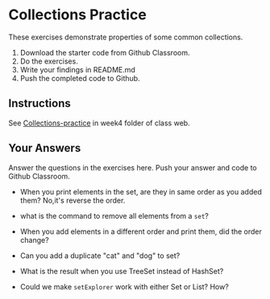 # Collections Practice

These exercises demonstrate properties of some common collections.

1. Download the starter code from Github Classroom.
2. Do the exercises.
3. Write your findings in README.md
4. Push the completed code to Github.

## Instructions

See [Collections-practice](https://skeoop.github.io/week4/Collections-practice) in week4 folder of class web.

## Your Answers

Answer the questions in the exercises here. Push your answer and code to Github Classroom.

* When you print elements in the set, are they in same order as you added them?
No,it's reverse the order.

* what is the command to remove all elements from a `set`?

* When you add elements in a different order and print them, did the order change?

* Can you add a duplicate "cat" and "dog" to set?

* What is the result when you use TreeSet instead of HashSet?

* Could we make `setExplorer` work with either Set or List?  How?
